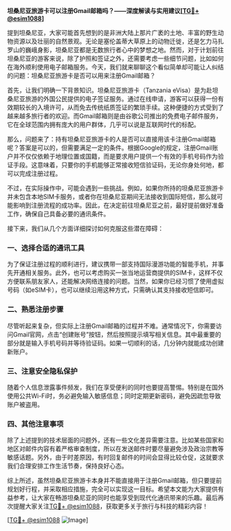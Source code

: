 **坦桑尼亚旅游卡可以注册Gmail邮箱吗？——深度解读与实用建议[[TG💪+ @esim1088](https://t.me/s/esim1088)]**

提到坦桑尼亚，大家可能首先想到的是非洲大陆上那片广袤的土地、丰富的野生动物资源以及壮丽的自然景观。无论是塞伦盖蒂大草原上的动物迁徙，还是乞力马扎罗山的巍峨身影，坦桑尼亚都是无数旅行者心中的梦想之地。然而，对于计划前往坦桑尼亚的游客来说，除了护照和签证之外，还需要考虑一些细节问题，比如如何在海外顺利使用电子邮箱服务。今天，我们就来聊聊这个看似简单却可能让人纠结的问题：坦桑尼亚旅游卡是否可以用来注册Gmail邮箱？

首先，让我们明确一下背景知识。坦桑尼亚旅游卡（Tanzania eVisa）是为赴坦桑尼亚旅游的外国公民提供的电子签证服务。通过在线申请，游客可以获得一份有效期较长的入境许可，从而免去传统纸质签证的繁琐手续。这种便捷的方式受到了越来越多旅行者的欢迎。而Gmail邮箱则是由谷歌公司推出的免费电子邮件服务，它在全球范围内拥有庞大的用户群体，几乎可以说是互联网时代的标配。

那么，问题来了：持有坦桑尼亚旅游卡的人是否可以直接用该卡注册Gmail邮箱呢？答案是可以的，但需要满足一定的条件。根据Google的规定，注册Gmail账户并不仅仅依赖于地理位置或国籍，而是要求用户提供一个有效的手机号码作为验证手段。这意味着，只要你的手机能够正常接收短信验证码，无论你身处何地，都可以完成注册过程。

不过，在实际操作中，可能会遇到一些挑战。例如，如果你所持的坦桑尼亚旅游卡并未包含本地SIM卡服务，或者你在坦桑尼亚期间无法接收到国际短信，那么就可能影响到注册流程的成功率。因此，在决定前往坦桑尼亚之前，最好提前做好准备工作，确保自己具备必要的通讯条件。

接下来，我们从几个方面详细探讨如何克服这些潜在障碍：

### 一、选择合适的通讯工具

为了保证注册过程的顺利进行，建议携带一部支持国际漫游功能的智能手机，并事先开通相关服务。此外，也可以考虑购买一张当地运营商提供的SIM卡，这样不仅方便联系朋友家人，还能解决网络连接的问题。当然，如果你已经习惯了使用虚拟号码（如eSIM卡），也可以继续沿用这种方式，只需确认其支持接收短信即可。

### 二、熟悉注册步骤

尽管听起来复杂，但实际上注册Gmail邮箱的过程并不难。通常情况下，你需要访问Gmail官网，点击“创建账号”按钮，然后按照提示填写相关信息。其中最重要的部分就是输入手机号码并等待验证码。如果一切顺利的话，几分钟内就能成功创建新账户。

### 三、注意安全隐私保护

随着个人信息泄露事件频发，我们在享受便利的同时也要提高警惕。特别是在国外使用公共Wi-Fi时，务必避免输入敏感信息；同时定期更新密码，避免因疏忽导致账户被盗用。

### 四、其他注意事项

除了上述提到的技术层面的问题外，还有一些文化差异需要注意。比如某些国家和地区对邮件内容有着严格审查制度，所以在发送邮件时要尽量避免涉及政治宗教等敏感话题。另外，由于时差原因，有时回复邮件的时间会显得比较仓促，这就要求我们合理安排工作生活节奏，保持良好心态。

综上所述，虽然坦桑尼亚旅游卡本身并不能直接用于注册Gmail邮箱，但只要提前规划好行程，并采取相应措施，完全可以实现这一目标。希望本文能为大家提供有益参考，让大家在畅游坦桑尼亚的同时也能享受到现代化通讯带来的乐趣。最后再次提醒大家关注[TG💪+ @esim1088](https://t.me/s/esim1088)，获取更多关于旅行与科技的精彩内容！

[[TG💪+ @esim1088](https://t.me/s/esim1088) ![Image](https://i.postimg.cc/4NQfJmqS/Snipaste-2025-05-13-00-14-12.png)]